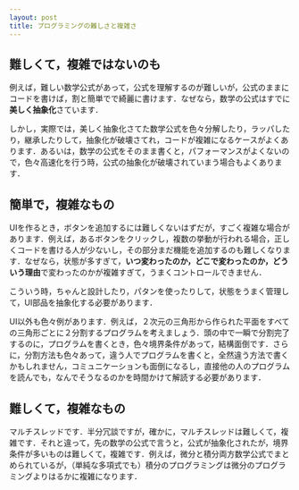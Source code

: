 ```yaml
---
layout: post
title: プログラミングの難しさと複雑さ
---
```

## 難しくて，複雑ではないのも

例えば，難しい数学公式があって，公式を理解するのが難しいが，公式のままにコードを書けば，割と簡単でで綺麗に書けます．なぜなら，数学の公式はすでに**美しく抽象化**さています．

しかし，実際では，美しく抽象化さてた数学公式を色々分解したり，ラッパしたり，継承したりして，抽象化が破壊さてれ，コードが複雑になるケースがよくあります．あるいは，数学の公式をそのまま書くと，パフォーマンスがよくないので，色々高速化を行う時，公式の抽象化が破壊されていまう場合もよくあります．

## 簡単で，複雑なもの

UIを作るとき，ボタンを追加するには難しくないはずだが，すごく複雑な場合があります．例えば，あるボタンをクリックし，複数の挙動が行われる場合，正しくコードを書ける人が少ないし，その部分まだ機能を追加するのも難しくなります．なぜなら，状態が多すぎて，**いつ変わったのか，どこで変わったのか，どういう理由**で変わったのかが複雑すぎて，うまくコントロールできません．

こういう時，ちゃんと設計したり，パタンを使ったりして，状態をうまく管理して，UI部品を抽象化する必要があります．

UI以外も色々例があります．例えば，２次元の三角形から作られた平面をすべての三角形ごとに２分割するプログラムを考えましょう．頭の中で一瞬で分割完了するのに，プログラムを書くとき，色々境界条件があって，結構面倒です．さらに，分割方法も色々あって，違う人でプログラムを書くと，全然違う方法で書くかもしれません，コミュニケーションも面倒になるし，直接他の人のプログラムを読んでも，なんでそうなるのかを時間かけて解読する必要があります．

## 難しくて，複雑なもの

マルチスレッドです．半分冗談ですが，確かに，マルチスレッドは難しくて，複雑です．それと違って，先の数学の公式で言うと，公式が抽象化されたが，境界条件が多いものは難しくて，複雑です．例えば，微分と積分両方数学公式でまとめられているが，（単純な多項式でも）積分のプログラミングは微分のプログラミングよりはるかに複雑になります．

